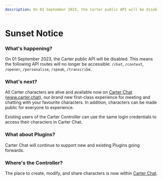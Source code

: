 ```yaml
---
description: On 01 September 2023, the Carter public API will be disabled.
---
```


# Sunset Notice

### What's happening?

On 01 September 2023, the Carter public API will be disabled. This means the following API routes will no longer be accessible: `/chat`, `/context`, `/opener`, `/personalise`, `/speak`, `/transcribe`.

### What's next?

All Carter characters are alive and available now on [Carter Chat](https://www.carter.chat) (www.carter.chat), our brand new first-class experience for meeting and chatting with your favourite characters. In addition, characters can be made public for everyone to experience.

Existing users of the Carter Controller can use the same login credentials to access their characters in Carter Chat.

### What about Plugins?

Carter Chat will continue to support new and existing Plugins going forwards.

### Where's the Controller?

The place to create, modify, and share characters is now within [Carter Chat](https://www.carter.chat).
